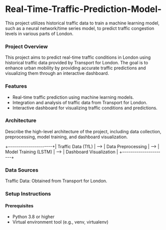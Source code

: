 # Real-Time-Traffic-Prediction-Model-
This project utilizes historical traffic data to train a machine learning model, such as a neural network/time series model, to predict traffic congestion levels in various parts of London.

### Project Overview
This project aims to predict real-time traffic conditions in London using historical traffic data provided by Transport for London. The goal is to enhance urban mobility by providing accurate traffic predictions and visualizing them through an interactive dashboard.

### Features
- Real-time traffic prediction using machine learning models.
-  Integration and analysis of traffic data from Transport for London.
- Interactive dashboard for visualizing traffic conditions and predictions.

### Architecture
Describe the high-level architecture of the project, including data collection, preprocessing, model training, and dashboard visualization.

+----------------------+| Traffic Data (TfL) | --> | Data Preprocessing | --> | Model Training (LSTM) | --> | Dashboard Visualization | +----------------------+

### Data Sources
Traffic Data: Obtained from Transport for London.

### Setup Instructions
#### Prerequisites
- Python 3.8 or higher
- Virtual environment tool (e.g., venv, virtualenv)


